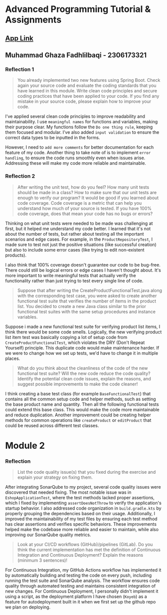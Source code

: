 # Advanced Programming Tutorial & Assignments
## [App Link](https://exotic-ediva-advprog-838212d6.koyeb.app/)
## Muhammad Ghaza Fadhlilbaqi - 2306173321
### Reflection 1
> You already implemented two new features using Spring Boot. Check again your source code and evaluate the coding standards that you have learned in this module. Write clean code principles and secure coding practices that have been applied to your code.  If you find any mistake in your source code, please explain how to improve your code.

I've applied several clean code principles to improve readability and maintainability. I use ```meaningful names``` for functions and variables, making their purpose clear. My functions follow the ```Do one thing rule```, keeping them focused and modular. I’ve also added ```input validation``` to ensure the correct data types to be inputted in the forms.

However, I need to ```add more comments``` for better documentation for each feature of my code. Another thing to take note of is to implement ```error handling```, to ensure the code runs smoothly even when issues arise. Addressing these will make my code more reliable and maintainable.

### Reflection 2
>After writing the unit test, how do you feel? How many unit tests should be made in a class? How to make sure that our unit tests are enough to verify our program? It would be good if you learned about code coverage. Code coverage is a metric that can help you understand how much of your source is tested. If you have 100% code coverage, does that mean your code has no bugs or errors? 

Thinking on what unit tests were needed to be made was challenging at first, but it helped me understand my code better. I learned that it's not about the number of tests, but rather about testing all the important scenarios and edge cases. For example, in the ```ProductRepositoryTest```, I made sure to test not just the positive situations (like successful creation) but also to include some error cases (like trying to edit non-existent products).

I also think that 100% coverage doesn't guarantee our code to be bug-free. There could still be logical errors or edge cases I haven't thought about. It's more important to write meaningful tests that actually verify the functionality rather than just trying to test every single line of code.

>Suppose that after writing the CreateProductFunctionalTest.java along with the corresponding test case, you were asked to create another functional test suite that verifies the number of items in the product list. You decided to create a new Java class similar to the prior functional test suites with the same setup procedures and instance variables. 

Suppose i made a new functional test suite for verifying product list items, I think there would be some code smells. Logically, the new verifying product list item test was basically copying a lot of setup code from ```CreateProductFunctionalTest```, which violates the DRY (Don't Repeat Yourself) principle. This duplicate code would make maintenance harder. If we were to change how we set up tests, we'd have to change it in multiple places.

>What do you think about the cleanliness of the code of the new functional test suite? Will the new code reduce the code quality? Identify the potential clean code issues, explain the reasons, and suggest possible improvements to make the code cleaner! 

I think creating a base test class (for example ```BaseFunctionalTest```) that contains all the common setup code and helper methods, such as setting the base product name and quantity. Then all the following functional tests could extend this base class. This would make the code more maintainable and reduce duplication. Another improvement could be creating helper methods for common operations like ```createProduct``` or ```editProduct``` that could be reused across different test classes.

# Module 2
### Reflection
> List the code quality issue(s) that you fixed during the exercise and explain your strategy on fixing them.

After integrating SonarQube to my project, several code quality issues were discovered that needed fixing. The most notable issue was in `EshopApplicationTest`, where the test methods lacked proper assertions, which I fixed by implementing `assertDoesNotThrow` to verify the application's startup behavior. I also addressed code organization in `build.gradle.kts` by properly grouping the dependencies based on their usage. Additionally, I improved the maintainability of my test files by ensuring each test method has clear assertions and verifies specific behaviors. These improvements helped make the codebase more reliable and easier to maintain, while also improving our SonarQube quality metrics.

>Look at your CI/CD workflows (GitHub)/pipelines (GitLab). Do you think the current implementation has met the definition of Continuous Integration and Continuous Deployment? Explain the reasons (minimum 3 sentences)!

For Continuous Integration, my GitHub Actions workflow has implemented it by automatically building and testing the code on every push, including running the test suite and SonarQube analysis. The workflow ensures code quality through automated testing and maintains consistent integration of new changes. For Continuous Deployment, I personally didn't implement it using a script, as the deployment platform I have chosen (```Koyeb```) as a feature for autodeployment built in it when we first set up the github repo we plan on deploying.

